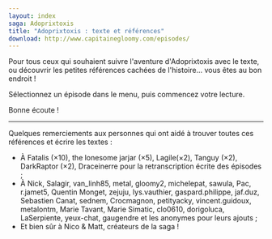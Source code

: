 ```yaml
---
layout: index
saga: Adoprixtoxis
title: "Adoprixtoxis : texte et références"
download: http://www.capitainegloomy.com/episodes/
---
```


Pour tous ceux qui souhaient suivre l'aventure d'Adoprixtoxis avec le texte, ou découvrir les petites références cachées de l'histoire... vous êtes au bon endroit !

Sélectionnez un épisode dans le menu, puis commencez votre lecture.

Bonne écoute !

----

Quelques remerciements aux personnes qui ont aidé à trouver toutes ces références et écrire les textes :

* À Fatalis (×10), the lonesome jarjar (×5), Lagile(×2), Tanguy (×2), DarkRaptor (×2), Draceinerre pour la retranscription écrite des épisodes ;
* À Nick, Salagir, van_linh85, metal, gloomy2, michelepat, sawula, Pac, r.jamet5, Quentin Monget, zejuju, lys.vauthier, gaspard.philippe, jaf.duz, Sebastien Canat, sednem, Crocmagnon, petityacky, vincent.guidoux, metalontm, Marie Tavant, Marie Simatic, clo0610, dorigoluca, LaSerpiente, yeux-chat, gaugendre et les anonymes pour leurs ajouts ;
* Et bien sûr à Nico & Matt, créateurs de la saga !
